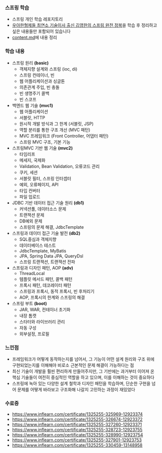 ### 스프링 학습
- 스프링 개인 학습 레포지토리
- [우아한형제들 최연소 기술이사 출신 김영한의 스프링 완전 정복](https://www.inflearn.com/roadmaps/373)을 학습 후 정리하고 싶은 내용들만 포함되어 있습니다
- [content.md](https://github.com/aammddkkzxc/spring-practice/tree/master/content)에 내용 정리

### 학습 내용
- 스프링 원리 **(basic)**
  - 객체지향 설계와 스프링 (ioc, di)
  - 스프링 컨테이너, 빈
  - 웹 어플리케이션과 싱글톤
  - 의존관계 주입, 빈 충돌
  - 빈 생명주기 콜백
  - 빈 스코프
- 백엔드 웹 기술 **(mvc1)**
  - 웹 어플리케이션
  - 서블릿, HTTP
  - 원시적 개발 방식과 그 한계 (서블릿, JSP)
  - 역할 분리를 통한 구조 개선 (MVC 패턴)
  - MVC 프레임워크 (Front Controller, 어댑터 패턴)
  - 스프링 MVC 구조, 기본 기능
- 스프링MVC 기반 웹 기술 **(mvc2)**
  - 타임리프
  - 메세지, 국제화
  - Validation, Bean Validation, 오류코드 관리
  - 쿠키, 세션
  - 서블릿 필터, 스프링 인터셉터
  - 예외, 오류페이지, API
  - 타입 컨버터
  - 파일 업로드
- JDBC 기반 데이터 접근 기술 원리 **(db1)**
  - 커넥션풀, 데이터소스 문제
  - 트랜잭션 문제
  - DB예외 문제
  - 스프링의 문제 해결, JdbcTemplate
- 스프링과 데이터 접근 기술 발전 **(db2)**
  - SQL중심과 객체지향
  - 데이터베이스 테스트
  - JdbcTemplate, MyBatis
  - JPA, Spring Data JPA, QueryDsl
  - 스프링 트랜잭션, 트랜잭션 전파
- 스프링과 디자인 패턴, AOP **(adv)**
  - ThreadLocal
  - 템플릿 메서드 패턴, 콜백 패턴
  - 프록시 패턴, 데코레이터 패턴
  - 스프링과 프록시, 동적 프록시, 빈 후처리기
  - AOP, 프록시의 한계와 스프링의 해결
- 스프링 부트 **(boot)**
  - JAR, WAR, 컨테이너 초기화
  - 내장 톰캣
  - 스타터와 라이브러리 관리
  - 자동 구성
  - 외부설정, 프로필

### 느낀점
- 프레임워크가 어떻게 동작하는지를 넘어서, 그 기능이 어떤 설계 원리와 구조 위에 구현되었는지를 이해해야 비로소 근본적인 문제 해결이 가능하다는 점
- 최신 기술이 개발을 훨씬 편리하게 만들어주지만, 그 기반에는 과거부터 이어져 온 핵심 기술들이 여전히 중심적인 역할을 하고 있으며, 이를 이해하는 것이 중요하다
- 스프링에 녹아 있는 다양한 설계 철학과 디자인 패턴을 학습하며, 단순한 구현을 넘어 문제를 어떻게 바라보고 구조화해 나갈지 고민하는 과정이 재밌었다

### 수료증
- https://www.inflearn.com/certificate/1325255-325969-12923374
- https://www.inflearn.com/certificate/1325255-326674-12923372
- https://www.inflearn.com/certificate/1325255-327260-12923371
- https://www.inflearn.com/certificate/1325255-328723-12923755
- https://www.inflearn.com/certificate/1325255-328990-12923754
- https://www.inflearn.com/certificate/1325255-327901-12923753
- https://www.inflearn.com/certificate/1325255-330459-13148958
